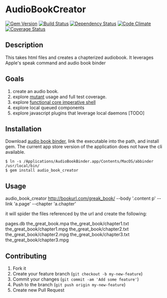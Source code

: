 # AudioBookCreator

[![Gem Version][GV img]][Gem Version]
[![Build Status][BS img]][Build Status]
[![Dependency Status][DS img]][Dependency Status]
[![Code Climate][CC img]][Code Climate]
[![Coverage Status][CS img]][Coverage Status]

[Gem Version]: https://rubygems.org/gems/audio_book_creator
[Build Status]: https://travis-ci.org/kbrock/audio_book_creator
[travis pull requests]: https://travis-ci.org/kbrock/audio_book_creator/pull_requests
[Dependency Status]: https://gemnasium.com/kbrock/audio_book_creator
[Code Climate]: https://codeclimate.com/github/kbrock/audio_book_creator
[Coverage Status]: https://coveralls.io/r/kbrock/audio_book_creator

[GV img]: https://badge.fury.io/rb/audio_book_creator.png
[BS img]: https://travis-ci.org/kbrock/audio_book_creator.png
[DS img]: https://gemnasium.com/kbrock/audio_book_creator.png
[CC img]: https://codeclimate.com/github/kbrock/audio_book_creator.png
[CS img]: https://coveralls.io/repos/kbrock/audio_book_creator/badge.png?branch=master


## Description

This takes html files and creates a chapterized audiobook.
  It leverages Apple's speak command and audio book binder

## Goals

1. create an audio book.
2. explore [mutant](https://github.com/mbj/mutant) usage and full test coverage.
3. explore [functional core imperative shell](https://www.destroyallsoftware.com/screencasts/catalog/functional-core-imperative-shell)
4. explore local queued components
4. explore javascript plugins that leverage local daemons [TODO]
## Installation

Download [audio book binder][], link the executable into the path, and install gem. The current app store version of the application does not have the cli available.

    $ ln -s /Applications/AudioBookBinder.app/Contents/MacOS/abbinder /usr/local/bin/
    $ gem install audio_book_creator

[audio book binder]: http://bluezbox.com/audiobookbinder.html

## Usage

audio_book_creator http://bookurl.com/greak_book/ --body '.content p' --link 'a.page' --chapter 'a.chapter'

it will spider the files referenced by the url and create the following:

pages.db
the_great_book.mpa
the_great_book/chapter1.txt
the_great_book/chapter1.mpg
the_great_book/chapter2.txt
the_great_book/chapter2.mpg
the_great_book/chapter3.txt
the_great_book/chapter3.mpg

## Contributing

1. Fork it
2. Create your feature branch (`git checkout -b my-new-feature`)
3. Commit your changes (`git commit -am 'Add some feature'`)
4. Push to the branch (`git push origin my-new-feature`)
5. Create new Pull Request
